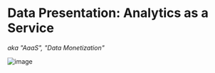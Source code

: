 # Data Presentation: Analytics as a Service
_aka "AaaS", "Data Monetization"_

![image](https://user-images.githubusercontent.com/44923999/211827398-33d50c55-7fad-42df-999a-78a7a6b18026.png)
